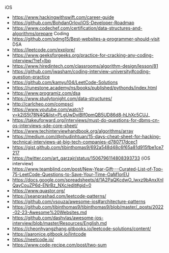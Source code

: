 


iOS
* https://www.hackingwithswift.com/career-guide
* https://github.com/BohdanOrlov/iOS-Developer-Roadmap
* https://www.codechef.com/certification/data-structures-and-algorithms/prepare
Coding
* https://github.com/sdmg15/Best-websites-a-programmer-should-visit
DSA
* https://leetcode.com/explore/
* https://www.geeksforgeeks.org/practice-for-cracking-any-coding-interview/?ref=lbp
* https://www.hiredintech.com/classrooms/algorithm-design/lesson/81
* https://github.com/jwasham/coding-interview-university#coding-question-practice
* https://github.com/kamyu104/LeetCode-Solutions
* https://runestone.academy/ns/books/published/pythonds/index.html
* https://www.programiz.com/dsa
* https://www.studytonight.com/data-structures/
* http://carlcheo.com/compsci
* https://www.youtube.com/watch?v=k2iS5t78N4Q&list=PLgUwDviBIf0pmQB5UD86d8-hLhXc5CUJ_
* https://takeuforward.org/interviews/must-do-questions-for-dbms-cn-os-interviews-sde-core-sheet/
* https://www.techinterviewhandbook.org/algorithms/array
* https://medium.com/@nhudinhtuan/15-days-cheat-sheet-for-hacking-technical-interviews-at-big-tech-companies-d780717dcec1
* https://gist.github.com/tibinthomas9/692a548d48c6f65a81d915fbe1ce7217
* https://twitter.com/art_garzajr/status/1506796114808393733 (iOS interview)
* https://www.teamblind.com/post/New-Year-Gift---Curated-List-of-Top-75-LeetCode-Questions-to-Save-Your-Time-OaM1orEU
* https://docs.google.com/spreadsheets/d/1A2PaQKcdwO_lwxz9bAnxXnIQayCouZP6d-ENrBz_NXc/edit#gid=0
* https://www.quastor.org/
* https://seanprashad.com/leetcode-patterns/
* https://github.com/vsouza/awesome-ios#architecture-patterns
* https://github.com/tibinthomas9/tibinthomas9/blob/master/_posts/2022-02-23-Awesome%20Websites.md
* https://github.com/dashvlas/awesome-ios-interview/blob/master/Resources/English.md
* https://cheonhyangzhang.gitbooks.io/leetcode-solutions/content/
* https://aaronice.gitbook.io/lintcode
* https://neetcode.io/
* https://www.code-recipe.com/post/two-sum
